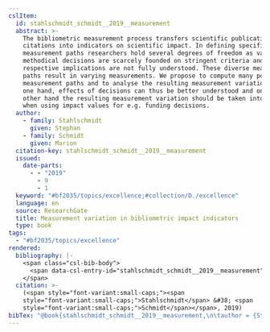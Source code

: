 ```yaml
---
cslItem:
  id: stahlschmidt_schmidt__2019__measurement
  abstract: >-
    The bibliometric measurement process transfers scientific publications and
    citations into indicators on scientific impact. In defining specific
    measurement paths researchers hold several degrees of freedom as various
    methodical decisions are scarcely founded on stringent criteria and their
    respective implications are not fully understood. These diverse measurement
    paths result in varying measurements. We propose to compute many possible
    measurement paths and to analyse the resulting measurement variation. On the
    one hand, effects of decisions can thus be better understood and on the
    other hand the resulting measurement variation should be taken into account
    when using impact values for e.g. funding decisions.
  author:
    - family: Stahlschmidt
      given: Stephan
    - family: Schmidt
      given: Marion
  citation-key: stahlschmidt_schmidt__2019__measurement
  issued:
    date-parts:
      - - "2019"
        - 9
        - 1
  keyword: "#bf2035/topics/excellence;#collection/D./excellence"
  language: en
  source: ResearchGate
  title: Measurement variation in bibliometric impact indicators
  type: book
tags:
  - "#bf2035/topics/excellence"
rendered:
  bibliography: |-
    <span class="csl-bib-body">
      <span data-csl-entry-id="stahlschmidt_schmidt__2019__measurement" class="csl-entry"><span class='author-bib'>Stahlschmidt, &#38; Schmidt, M.</span>. <span class='date-bib'>(2019)</span>. <span class='title'><i><b><span style="font-style:normal;">Measurement variation in bibliometric impact indicators</span></b></i></span>.</span>
    </span>
  citation: >-
    (<span style="font-variant:small-caps;"><span
    style="font-variant:small-caps;">Stahlschmidt</span> &#38; <span
    style="font-variant:small-caps;">Schmidt</span></span>, 2019)
bibTex: "@book{stahlschmidt_schmidt__2019__measurement,\n\tauthor = {Stahlschmidt, Stephan and Schmidt, Marion},\n\tyear = {2019},\n\tmonth = {sep 1},\n\ttitle = {Measurement variation in bibliometric impact indicators},\n}\n\n"
---
```

